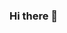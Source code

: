 ### Hi there 👋

<!--
**mwerneck1956/mwerneck1956** is a ✨ _special_ ✨ repository because its `README.md` (this file) appears on your GitHub profile.
[![Matheus Werneck Github stats](https://github-readme-stats.vercel.app/api?username=mwerneck1956)](https://github.com/anuraghazra/github-readme-stats)


Here are some ideas to get you started:

- 🔭 I’m currently working on ...
- 🌱 I’m currently learning ...
- 👯 I’m looking to collaborate on ...
- 🤔 I’m looking for help with ...
- 💬 Ask me about ...
- 📫 How to reach me: ...
- 😄 Pronouns: ...
- ⚡ Fun fact: ...
-->
